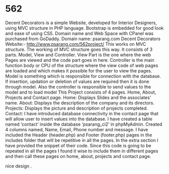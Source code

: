# 562

Decent Decorators is a simple Website, developed for Interior Designers, using MVC structure in PHP language. Bootstrap is embedded for good look and ease of using CSS. Domain name and Web Space with CPanel was purchased from GoDaddy. 
Domain name: psarang.com
Decent Decorators Website:-
http://www.psarang.com/562project/
This works on MVC structure. The working of MVC structure goes this way. It consists of 3 parts. Model, View and Controller. View Part is the one where the web Pages are viewed and the code part goes in here. Controller is the main function body or CPU of the structure where the view code of web pages are loaded and which makes it possible for the user to view the pages. Model is something which is responsible for connection with the database. If insertion, updation or deletion of values are required then it is done through model. Also the controller is responsible to send values to the model and to load model 
This Project consists of 4 pages. Home, About, Projects and Contact page. 
Home: Displays Slides and the associates’ name.
About: Displays the description of the company and its directors.
Projects: Displays the picture and description of projects completed.
Contact: I have introduced database connectivity in the contact page that will allow user to insert values into the database.
I have created a table named ‘contact’ inside the database ‘psarang_ci2’ in phpMyAdmin. Created 4 columns named, Name, Email, Phone number and message.
I have included the Header (header.php) and Footer (footer.php) pages in the includes folder that will be repetitive in all the pages. In the extra section I have provided the snippet of their code. Since this code is going to be repeated in all the pages I found it wise to include them in different pages and then call these pages on home, about, projects and contact page.

nice design
.
